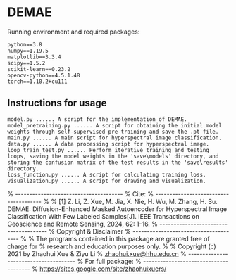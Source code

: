 # DEMAE

Running environment and required packages:
    
    python==3.8
    numpy==1.19.5
    matplotlib==3.3.4
    scipy==1.5.2
    scikit-learn==0.23.2
    opencv-python==4.5.1.48
    torch==1.10.2+cu111

Instructions for usage
---------------------
    model.py ...... A script for the implementation of DEMAE.
    model_pretraining.py ...... A script for obtaining the initial model weights through self-supervised pre-training and save the .pt file.
    main.py ...... A main script for hyperspectral image classification.
    data.py ...... A data processing script for hyperspectral image.
    loop_train_test.py ...... Perform iterative training and testing loops, saving the model weights in the 'save\models' directory, and storing the confusion matrix of the test results in the 'save\results' directory.
    loss_function.py ...... A script for calculating training loss.
    visualization.py ...... A script for drawing and visualization.

%   --------------------------------------
%   Cite:
%   --------------------------------------
%
%   [1] Z. Li, Z. Xue, M. Jia, X. Nie, H. Wu, M. Zhang, H. Su. DEMAE: Diffusion-Enhanced Masked Autoencoder for Hyperspectral Image Classification With Few Labeled Samples[J]. IEEE Transactions on Geoscience and Remote Sensing, 2024, 62: 1-16.
%   --------------------------------------
%   Copyright & Disclaimer
%   --------------------------------------
%
%   The programs contained in this package are granted free of charge for
%   research and education purposes only. 
%
%   Copyright (c) 2021 by Zhaohui Xue & Ziyu Li
%   zhaohui.xue@hhu.edu.cn
%   --------------------------------------
%   For full package:
%   --------------------------------------
%   https://sites.google.com/site/zhaohuixuers/
